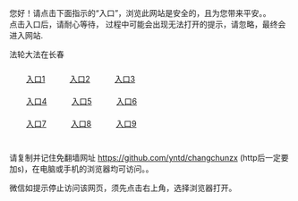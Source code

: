 您好！请点击下面指示的“入口”，浏览此网站是安全的，且为您带来平安。。 <br/>
点击入口后，请耐心等待， 过程中可能会出现无法打开的提示，请忽略，最终会进入网站. </br>

法轮大法在长春<br/>
<div style="padding:10px"><a style="margin:20px" target="_blank" href="https://d3gey8vrtcklv4.cloudfront.net/2Qpsp?pmdexptb" id="ccLink1" rel="nofollow">入口1</a> <a target="_blank" style="margin:20px" href="https://d13uc9jfc21a2q.cloudfront.net/2Qpsp?pdvmp" id="ccLink2" rel="nofollow">入口2</a> <a style="margin:20px" target="_blank" href="https://d1yyq0ihqxcg9.cloudfront.net/2Qpsp?bmuxgvpe" id="ccLink3" rel="nofollow">入口3</a></div>

<div style="padding:10px" ><a style="margin:20px" target="_blank" href="https://d3gey8vrtcklv4.cloudfront.net/2Qpsp?pmdexptb" id="ccLink4" rel="nofollow">入口4</a> <a style="margin:20px" href="https://d13uc9jfc21a2q.cloudfront.net/2Qpsp?pdvmp" target="_blank" id="ccLink5" rel="nofollow">入口5</a> <a style="margin:20px" href="https://d1yyq0ihqxcg9.cloudfront.net/2Qpsp?bmuxgvpe" target="_blank" id="ccLink6" rel="nofollow">入口6</a></div>

<div style="padding:10px"><a style="margin:20px" target="_blank" href="https://d3gey8vrtcklv4.cloudfront.net/2Qpsp?pmdexptb" id="ccLink7" rel="nofollow">入口7</a> <a style="margin:20px" href="https://d13uc9jfc21a2q.cloudfront.net/2Qpsp?pdvmp" target="_blank" id="ccLink8" rel="nofollow">入口8</a> <a style="margin:20px" target="_blank" href="https://d1yyq0ihqxcg9.cloudfront.net/2Qpsp?bmuxgvpe" id="ccLink9" rel="nofollow">入口9</a></div>

<br/>



请复制并记住免翻墙网址 https://github.com/yntd/changchunzx (http后一定要加s)，在电脑或手机的浏览器均可访问。。<br/>

微信如提示停止访问该网页，须先点击右上角，选择浏览器打开。
